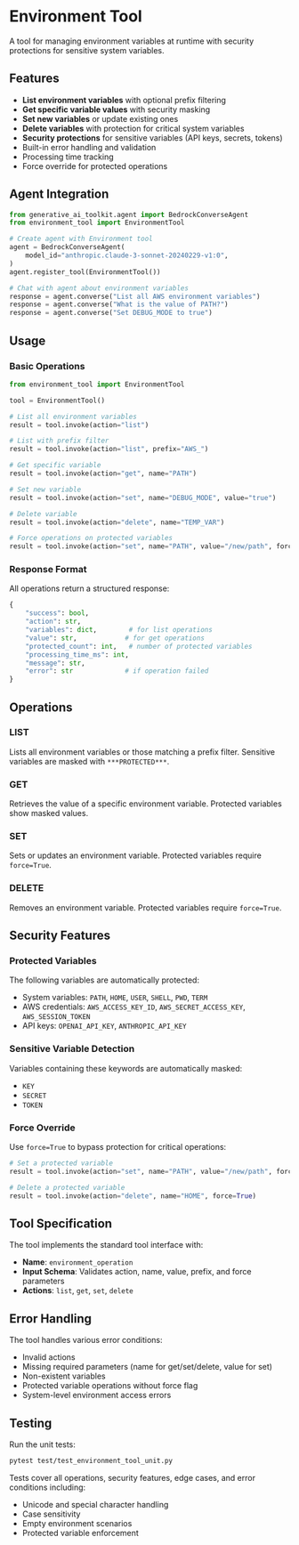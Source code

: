 # Environment Tool

A tool for managing environment variables at runtime with security protections for sensitive system variables.

## Features

- **List environment variables** with optional prefix filtering
- **Get specific variable values** with security masking
- **Set new variables** or update existing ones
- **Delete variables** with protection for critical system variables
- **Security protections** for sensitive variables (API keys, secrets, tokens)
- Built-in error handling and validation
- Processing time tracking
- Force override for protected operations

## Agent Integration

```python
from generative_ai_toolkit.agent import BedrockConverseAgent
from environment_tool import EnvironmentTool

# Create agent with Environment tool
agent = BedrockConverseAgent(
    model_id="anthropic.claude-3-sonnet-20240229-v1:0",
)
agent.register_tool(EnvironmentTool())

# Chat with agent about environment variables
response = agent.converse("List all AWS environment variables")
response = agent.converse("What is the value of PATH?")
response = agent.converse("Set DEBUG_MODE to true")
```

## Usage

### Basic Operations

```python
from environment_tool import EnvironmentTool

tool = EnvironmentTool()

# List all environment variables
result = tool.invoke(action="list")

# List with prefix filter
result = tool.invoke(action="list", prefix="AWS_")

# Get specific variable
result = tool.invoke(action="get", name="PATH")

# Set new variable
result = tool.invoke(action="set", name="DEBUG_MODE", value="true")

# Delete variable
result = tool.invoke(action="delete", name="TEMP_VAR")

# Force operations on protected variables
result = tool.invoke(action="set", name="PATH", value="/new/path", force=True)
```

### Response Format

All operations return a structured response:

```python
{
    "success": bool,
    "action": str,
    "variables": dict,        # for list operations
    "value": str,            # for get operations
    "protected_count": int,   # number of protected variables
    "processing_time_ms": int,
    "message": str,
    "error": str             # if operation failed
}
```

## Operations

### LIST
Lists all environment variables or those matching a prefix filter. Sensitive variables are masked with `***PROTECTED***`.

### GET
Retrieves the value of a specific environment variable. Protected variables show masked values.

### SET
Sets or updates an environment variable. Protected variables require `force=True`.

### DELETE
Removes an environment variable. Protected variables require `force=True`.

## Security Features

### Protected Variables
The following variables are automatically protected:
- System variables: `PATH`, `HOME`, `USER`, `SHELL`, `PWD`, `TERM`
- AWS credentials: `AWS_ACCESS_KEY_ID`, `AWS_SECRET_ACCESS_KEY`, `AWS_SESSION_TOKEN`
- API keys: `OPENAI_API_KEY`, `ANTHROPIC_API_KEY`

### Sensitive Variable Detection
Variables containing these keywords are automatically masked:
- `KEY`
- `SECRET`
- `TOKEN`

### Force Override
Use `force=True` to bypass protection for critical operations:

```python
# Set a protected variable
result = tool.invoke(action="set", name="PATH", value="/new/path", force=True)

# Delete a protected variable
result = tool.invoke(action="delete", name="HOME", force=True)
```

## Tool Specification

The tool implements the standard tool interface with:

- **Name**: `environment_operation`
- **Input Schema**: Validates action, name, value, prefix, and force parameters
- **Actions**: `list`, `get`, `set`, `delete`

## Error Handling

The tool handles various error conditions:

- Invalid actions
- Missing required parameters (name for get/set/delete, value for set)
- Non-existent variables
- Protected variable operations without force flag
- System-level environment access errors

## Testing

Run the unit tests:

```bash
pytest test/test_environment_tool_unit.py
```

Tests cover all operations, security features, edge cases, and error conditions including:
- Unicode and special character handling
- Case sensitivity
- Empty environment scenarios
- Protected variable enforcement